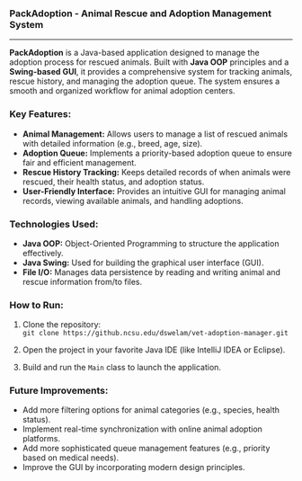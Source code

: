 ### **PackAdoption - Animal Rescue and Adoption Management System**
---

**PackAdoption** is a Java-based application designed to manage the adoption process for rescued animals. Built with **Java OOP** principles and a **Swing-based GUI**, it provides a comprehensive system for tracking animals, rescue history, and managing the adoption queue. The system ensures a smooth and organized workflow for animal adoption centers.

### **Key Features:**

- **Animal Management:** Allows users to manage a list of rescued animals with detailed information (e.g., breed, age, size).
- **Adoption Queue:** Implements a priority-based adoption queue to ensure fair and efficient management.
- **Rescue History Tracking:** Keeps detailed records of when animals were rescued, their health status, and adoption status.
- **User-Friendly Interface:** Provides an intuitive GUI for managing animal records, viewing available animals, and handling adoptions.

### **Technologies Used:**

- **Java OOP:** Object-Oriented Programming to structure the application effectively.
- **Java Swing:** Used for building the graphical user interface (GUI).
- **File I/O:** Manages data persistence by reading and writing animal and rescue information from/to files.

### **How to Run:**

1. Clone the repository:  
   `git clone https://github.ncsu.edu/dswelam/vet-adoption-manager.git`
   
2. Open the project in your favorite Java IDE (like IntelliJ IDEA or Eclipse).

3. Build and run the `Main` class to launch the application.

### **Future Improvements:**

- Add more filtering options for animal categories (e.g., species, health status).
- Implement real-time synchronization with online animal adoption platforms.
- Add more sophisticated queue management features (e.g., priority based on medical needs).
- Improve the GUI by incorporating modern design principles.

  
